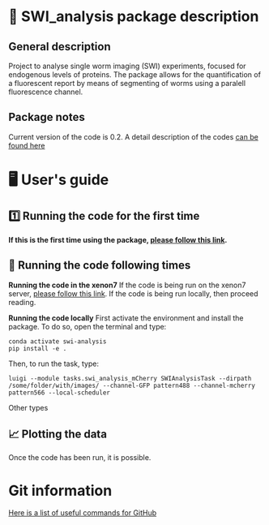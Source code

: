 # 🐛 SWI_analysis package description
## General description
Project to analyse single worm imaging (SWI) experiments, focused for endogenous levels of proteins. The package allows for the quantification of a fluorescent report by means of segmenting of worms using a paralell fluorescence channel.

## Package notes
Current version of the code is 0.2. A detail description of the codes [can be found here](docs/package_notes.md)

# 🖥️ User's guide
## 1️⃣ Running the code for the first time
**If this is the first time using the package, [please follow this link](docs/first_time.md).**

## 📆 Running the code following times
**Running the code in the xenon7**
If the code is being run on the xenon7 server, [please follow this link](docs/xenon7.md).
If the code is being run locally, then proceed reading.

**Running the code locally**
First activate the environment and install the package. To do so, open the terminal and type:
```
conda activate swi-analysis
pip install -e .
```

Then, to run the task, type:
```
luigi --module tasks.swi_analysis_mCherry SWIAnalysisTask --dirpath /some/folder/with/images/ --channel-GFP pattern488 --channel-mcherry pattern566 --local-scheduler
```

Other types

## 📈 Plotting the data
Once the code has been run, it is possible.


# Git information
[Here is a list of useful commands for GitHub](docs/github_usage.md)
